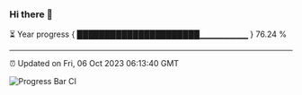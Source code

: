 ### Hi there 👋

⏳ Year progress { ██████████████████████▁▁▁▁▁▁▁▁ } 76.24 %

---

⏰ Updated on Fri, 06 Oct 2023 06:13:40 GMT

![Progress Bar CI](https://github.com/liununu/liununu/workflows/Progress%20Bar%20CI/badge.svg)
